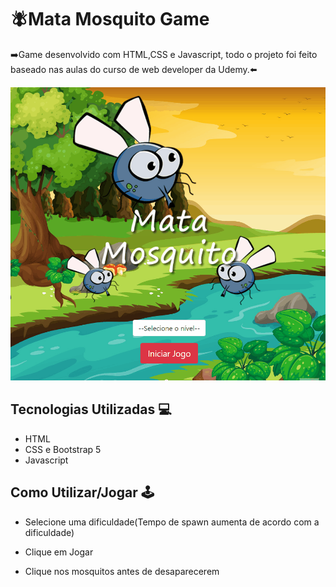 # 🪰Mata Mosquito Game
➡️Game desenvolvido com HTML,CSS e Javascript, todo o projeto foi feito baseado nas aulas do curso de web developer da Udemy.⬅️

[<img src="./jogo-mata-mosquito.gif" alt="Jogo em Execução">](https://evertonneto.github.io/Game_Mata_Mosquito-Udemy/index.html)

## Tecnologias Utilizadas 💻

- HTML
- CSS e Bootstrap 5
- Javascript

## Como Utilizar/Jogar 🕹️

- Selecione uma dificuldade(Tempo de spawn aumenta de acordo com a dificuldade)

- Clique em Jogar

- Clique nos mosquitos antes de desaparecerem

